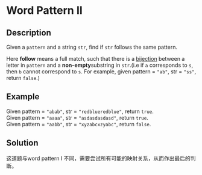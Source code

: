 # Word Pattern II

## Description

Given a `pattern` and a string `str`, find if `str` follows the same pattern.

Here **follow** means a full match, such that there is a [bijection](https://baike.baidu.com/item/%E5%8F%8C%E5%B0%84/942799?fr=aladdin) between a letter in `pattern` and a **non-empty**substring in `str`.\(i.e if `a` corresponds to `s`, then `b` cannot correspond to `s`. For example, given pattern = `"ab"`, str = `"ss"`, return `false`.\)

## Example

Given pattern = `"abab"`, str = `"redblueredblue"`, return `true`.  
Given pattern = `"aaaa"`, str = `"asdasdasdasd"`, return `true`.  
Given pattern = `"aabb"`, str = `"xyzabcxzyabc"`, return `false`.

## Solution

这道题与word pattern I 不同，需要尝试所有可能的映射关系，从而作出最后的判断。



